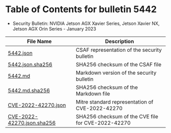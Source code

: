 # Table of Contents for bulletin 5442

 - Security Bulletin: NVIDIA Jetson AGX Xavier Series, Jetson Xavier NX, Jetson AGX Orin Series - January 2023

| File Name | Description |
|-----------|-------------|
| [5442.json](5442.json) | CSAF representation of the security bulletin |
| [5442.json.sha256](5442.json.sha256) | SHA256 checksum of the CSAF file |
| [5442.md](5442.md) | Markdown version of the security bulletin |
| [5442.md.sha256](5442.md.sha256) | SHA256 checksum of the Markdown file |
| [CVE-2022-42270.json](CVE-2022-42270.json) | Mitre standard representation of CVE-2022-42270 |
| [CVE-2022-42270.json.sha256](CVE-2022-42270.json.sha256) | SHA256 checksum of the CVE file for CVE-2022-42270 |
